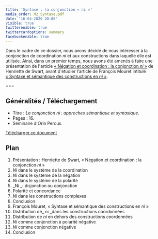 ```yaml
---
title: 'Syntaxe : la conjonction « ni »'
media_order: M2_Syntaxe.pdf
date: '16-04-2020 20:08'
visible: true
twitterenable: true
twittercardoptions: summary
facebookenable: true
---
```


Dans le cadre de ce dossier, nous avons décidé de nous intéresser à la conjonction de coordination _ni_ et aux constructions dans laquelle elle est utilisée. Ainsi, dans un premier temps, nous avons été amenés à faire une présentation de l'article [«&nbsp;Négation et coordination&nbsp;: la conjonction _ni_&nbsp;»](swart-01-negation.pdf) de Henriette de Swart, avant d'étudier l'article de François Mouret intitulé [«&nbsp;Syntaxe et sémantique des constructions en _ni_&nbsp;»](http://www.llf.cnrs.fr/Gens/Mouret/mouret-fdl.pdf).

===

## Généralités / Téléchargement

- Titre&nbsp;: _La conjonction ni&nbsp;: approches sémantique et syntaxique._
- Pages&nbsp;: 16.
- Séminaire d'Orin Percus.
 
[Télécharger ce document](M2_Syntaxe.pdf)

## Plan

1. Présentation : Henriette de Swart, «&nbsp;Négation et coordination&nbsp;: la conjonction _ni_&nbsp;»
  1. _Ni_ dans le système de la coordination
  2. _Ni_ dans le système de la négation
  3. _Ni_ dans le système de la polarité
  4. _Ni _: disjonction ou conjonction
  5. Polarité et concordance
  6. _Ni_ dans les constructions complexes
  7. Conclusion
2. François Mouret, «&nbsp;Syntaxe et sémantique des constructions en _ni_&nbsp;»
  1. Distribution de_ ni _dans les constructions coordonnées
  2. Distribution de _ni_ en dehors des constructions coordonnées
  3. _Ni_ comme conjonction à polarité négative
  4. _Ni_ comme conjonction négative
  5. Conclusion